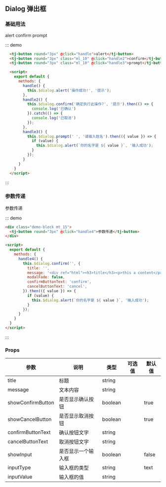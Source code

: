 ## Dialog 弹出框

### 基础用法
<div class="demo-block mt_15">
  <tj-button round="3px" @click="handle">alert</tj-button>
  <tj-button round="3px" class="ml_10" @click="handle2">confirm</tj-button>
  <tj-button round="3px" class="ml_10" @click="handle3">prompt</tj-button>

  <style>
  .tj-dialog {width: 370px}
  </style>
  <script>
    export default {
      methods: {
        handle() {
          this.$dialog.alert('操作成功!', '提示');
        },
        handle2() {
          this.$dialog.confirm('确定执行此操作?', '提示').then(() => {
            console.log('已确认')
          }).catch(() => {
            console.log('已取消')
          });
        },
        handle3() {
          this.$dialog.prompt(' ', '请输入姓名').then(({ value }) => {
            if (value) {
              this.$dialog.alert(`你的名字是 ${ value }`, '输入成功');
            }
          });
        },
        handle4() {
          this.$dialog.confirm('', {
            title: '',
            message: '<div ref="html"><h3>title</h3><p>this a content</p></div>',
            modalFade: false,
            confirmButtonText: 'confirm',
            cancelButtonText: 'cancel',
          }).then(({ value }) => {
            if (value) {
              this.$dialog.alert(`你的名字是 ${ value }`, '输入成功');
            }
          });
        }
      }
    }
  </script>
</div>

::: demo
```html
  <tj-button round="3px" @click="handle">alert</tj-button>
  <tj-button round="3px" class="ml_10" @click="handle2">confirm</tj-button>
  <tj-button round="3px" class="ml_10" @click="handle3">prompt</tj-button>

  <script>
    export default {
      methods: {
        handle() {
          this.$dialog.alert('操作成功!', '提示');
        },
        handle2() {
          this.$dialog.confirm('确定执行此操作?', '提示').then(() => {
            console.log('已确认')
          }).catch(() => {
            console.log('已取消')
          });
        },
        handle3() {
          this.$dialog.prompt(' ', '请输入姓名').then(({ value }) => {
            if (value) {
              this.$dialog.alert(`你的名字是 ${ value }`, '输入成功');
            }
          });
        }
      }
    }
  </script>
```
:::

### 参数传递
<div class="demo-block mt_15">
  <tj-button round="3px" @click="handle4">参数传递</tj-button>
</div>

::: demo
```html
<div class="demo-block mt_15">
  <tj-button round="3px" @click="handle4">参数传递</tj-button>
</div>

<script>
  export default {
    methods: {
      handle4() {
        this.$dialog.confirm('', {
          title: '',
          message: '<div ref="html"><h3>title</h3><p>this a content</p></div>',
          modalFade: false,
          confirmButtonText: 'confirm',
          cancelButtonText: 'cancel',
        }).then(({ value }) => {
          if (value) {
            this.$dialog.alert(`你的名字是 ${ value }`, '输入成功');
          }
        });
      }
    }
  }
</script>
```
:::

### Props
| 参数 | 说明 | 类型 | 可选值 | 默认值 |
| ----- | ----- | ----- | -----  | ----- |
| title | 标题 | string | | |
| message | 文本内容 | string | | |
| showConfirmButton | 是否显示确认按钮 | boolean | | true |
| showCancelButton | 是否显示取消按钮 | boolean | | true |
| confirmButtonText | 确认按钮文字 | string | | |
| cancelButtonText | 取消按钮文字 | string | | |
| showInput | 是否显示一个输入框 | boolean | | false |
| inputType | 输入框的类型 | string | | text |
| inputValue | 输入框的值	 | string | | |
